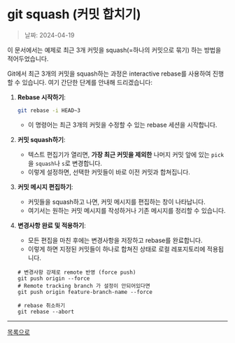 # git squash (커밋 합치기)

> 날짜: 2024-04-19

이 문서에서는 예제로 최근 3개 커밋을 squash(=하나의 커밋으로 묶기) 하는 방법을 적어두었습니다.

Git에서 최근 3개의 커밋을 squash하는 과정은 interactive rebase를 사용하여 진행할 수 있습니다. 여기 간단한 단계를 안내해 드리겠습니다:

1. **Rebase 시작하기**:
   ```bash
   git rebase -i HEAD~3
   ```
   - 이 명령어는 최근 3개의 커밋을 수정할 수 있는 rebase 세션을 시작합니다.

2. **커밋 squash하기**:
   - 텍스트 편집기가 열리면, **가장 최근 커밋을 제외한** 나머지 커밋 앞에 있는 `pick`을 `squash`나 `s`로 변경합니다. 
   - 이렇게 설정하면, 선택한 커밋들이 바로 이전 커밋과 합쳐집니다.

3. **커밋 메시지 편집하기**:
   - 커밋들을 squash하고 나면, 커밋 메시지를 편집하는 창이 나타납니다. 
   - 여기서는 원하는 커밋 메시지를 작성하거나 기존 메시지를 정리할 수 있습니다.

4. **변경사항 완료 및 적용하기**:
   - 모든 편집을 마친 후에는 변경사항을 저장하고 rebase를 완료합니다.
   - 이렇게 하면 지정된 커밋들이 하나로 합쳐진 상태로 로컬 레포지토리에 적용됩니다.

   ```
   # 변경사항 강제로 remote 반영 (force push)
   git push origin --force
   # Remote tracking branch 가 설정이 안되어있다면
   git push origin feature-branch-name --force

   # rebase 취소하기
   git rebase --abort
   ```

---

[목록으로](https://shiwoo-park.github.io/blog)
